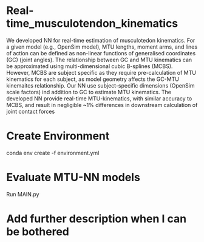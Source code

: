 # Real-time_musculotendon_kinematics
We developed NN for real-time estimation of musculotedon kinematics.
For a given model (e.g., OpenSim model), MTU lengths, moment arms, and lines of action can be defined as non-linear functions of generalised coordinates (GC) (joint angles). The relationship between GC and MTU kinematics can be approximated using multi-dimensional cubic B-splines (MCBS). However, MCBS are subject specific as they require pre-calculation of MTU kinematics for each subject, as model geometry affects the GC-MTU kinemaitcs relationship.
Our NN use subject-specific dimensions (OpenSim scale factors) ind addition to GC to estimate MTU kinematics.
The developed NN provide real-time MTU-kinematics, with similar accuracy to MCBS, and result in negligible ~1% differences in downstream calculation of joint contact forces


# Create Environment
conda env create -f environment.yml

# Evaluate MTU-NN models
Run MAIN.py

# Add further description when I can be bothered

